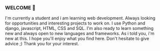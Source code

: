 ### WELCOME 👋

I'm currently a student and i am learning web development.
Always looking for opportunities and interesting projects to work on.
I use Python and django, javascript, HTML, CSS and SQL. I'm also ready to learn something new and always open to new languages and frameworks. As i told you, i'm new at this.
I hope you'll enjoy what you find here. Don't hesitate to give advice ;)
Thank you for your interest.

<!--
**TomQuez/TomQuez** is a ✨ _special_ ✨ repository because its `README.md` (this file) appears on your GitHub profile.

Here are some ideas to get you started:

- 🔭 I’m currently working on ...
- 🌱 I’m currently learning ...
- 👯 I’m looking to collaborate on ...
- 🤔 I’m looking for help with ...
- 💬 Ask me about ...
- 📫 How to reach me: ...
- 😄 Pronouns: ...
- ⚡ Fun fact: ...
-->
